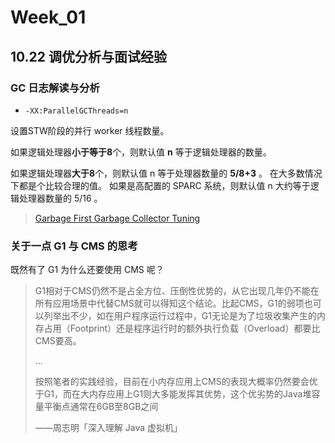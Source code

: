 # Week_01

## 10.22 调优分析与面试经验

### GC 日志解读与分析

- `‐XX:ParallelGCThreads=n`

设置STW阶段的并行 worker 线程数量。 

如果逻辑处理器**小于等于8**个，则默认值 **n** 等于逻辑处理器的数量。 

如果逻辑处理器**大于8**个，则默认值 n 等于处理器数量的 **5/8+3** 。 在大多数情况下都是个比较合理的值。 如果是高配置的 SPARC 系统，则默认值 n  大约等于逻辑处理器数量的 5/16 。

> [Garbage First Garbage Collector Tuning](https://www.oracle.com/technical-resources/articles/java/g1gc.html)

### 关于一点 G1 与 CMS 的思考

既然有了 G1 为什么还要使用 CMS 呢？

> G1相对于CMS仍然不是占全方位、压倒性优势的，从它出现几年仍不能在所有应用场景中代替CMS就可以得知这个结论。比起CMS，G1的弱项也可以列举出不少，如在用户程序运行过程中，G1无论是为了垃圾收集产生的内存占用（Footprint）还是程序运行时的额外执行负载（Overload）都要比CMS要高。
>
> ...
>
> 按照笔者的实践经验，目前在小内存应用上CMS的表现大概率仍然要会优于G1，而在大内存应用上G1则大多能发挥其优势，这个优劣势的Java堆容量平衡点通常在6GB至8GB之间
>
> ——周志明「深入理解 Java 虚拟机」



